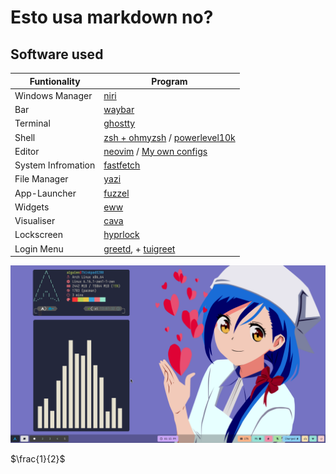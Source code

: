 # Esto usa markdown no?

## Software used

| Funtionality      | Program    |
|-------------------|------------|
| Windows Manager | [niri](https://github.com/YaLTeR/niri)  |
| Bar             | [waybar](https://github.com/Alexays/Waybar)      |
| Terminal        | [ghostty](https://github.com/ghostty-org/ghostty)        |
| Shell           | [zsh + ohmyzsh](https://github.com/ohmyzsh/ohmyzsh) / [powerlevel10k](https://github.com/romkatv/powerlevel10k) |
| Editor          | [neovim](https://github.com/neovim/neovim) / [My own configs](https://github.com/AlguienSasaki/nvim-dots)     |
| System Infromation| [fastfetch](https://github.com/fastfetch-cli/fastfetch) | 
| File Manager    | [yazi](https://github.com/sxyazi/yazi)      |
| App-Launcher        | [fuzzel](https://codeberg.org/dnkl/fuzzel)          |
| Widgets| [eww](https://github.com/elkowar/eww) |
| Visualiser    | [cava](https://github.com/karlstav/cava)          |
| Lockscreen      | [hyprlock](https://github.com/hyprwm/hyprlock)  |
| Login Menu      | [greetd](https://github.com/kennylevinsen/greetd), + [tuigreet](https://github.com/apognu/tuigreet)          |



![Alt text](https://raw.githubusercontent.com/AlguienSasaki/new-dots/main/screenshots/1.png  "Optional title")

$\frac{1}{2}$
